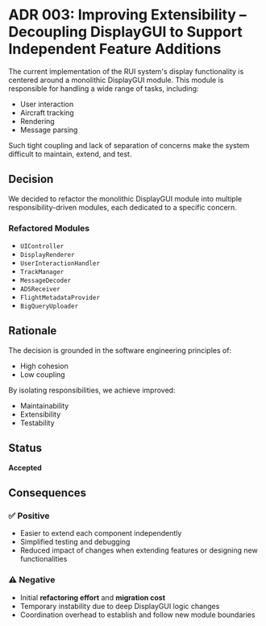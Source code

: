 # ADR 003: Improving Extensibility – Decoupling DisplayGUI to Support Independent Feature Additions

The current implementation of the RUI system's display functionality is centered around a monolithic DisplayGUI module. This module is responsible for handling a wide range of tasks, including:

- User interaction  
- Aircraft tracking  
- Rendering  
- Message parsing  

Such tight coupling and lack of separation of concerns make the system difficult to maintain, extend, and test.


## Decision

We decided to refactor the monolithic DisplayGUI module into multiple responsibility-driven modules, each dedicated to a specific concern.

### Refactored Modules

- `UIController`  
- `DisplayRenderer`  
- `UserInteractionHandler`  
- `TrackManager`  
- `MessageDecoder`  
- `ADSReceiver`  
- `FlightMetadataProvider`  
- `BigQueryUploader`


## Rationale

The decision is grounded in the software engineering principles of:

- High cohesion
- Low coupling

By isolating responsibilities, we achieve improved:

- Maintainability
- Extensibility
- Testability


## Status

**Accepted**


## Consequences

### ✅ Positive

- Easier to extend each component independently  
- Simplified testing and debugging  
- Reduced impact of changes when extending features or designing new functionalities

### ⚠️ Negative

- Initial **refactoring effort** and **migration cost**  
- Temporary instability due to deep DisplayGUI logic changes  
- Coordination overhead to establish and follow new module boundaries
